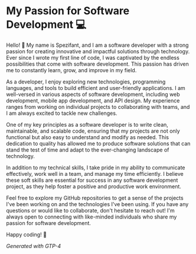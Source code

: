 # My Passion for Software Development :computer:

Hello! :wave: My name is Spezifant, and I am a software developer with a strong passion for creating innovative and impactful solutions through technology. Ever since I wrote my first line of code, I was captivated by the endless possibilities that come with software development. This passion has driven me to constantly learn, grow, and improve in my field.

As a developer, I enjoy exploring new technologies, programming languages, and tools to build efficient and user-friendly applications. I am well-versed in various aspects of software development, including web development, mobile app development, and API design. My experience ranges from working on individual projects to collaborating with teams, and I am always excited to tackle new challenges.

One of my key principles as a software developer is to write clean, maintainable, and scalable code, ensuring that my projects are not only functional but also easy to understand and modify as needed. This dedication to quality has allowed me to produce software solutions that can stand the test of time and adapt to the ever-changing landscape of technology.

In addition to my technical skills, I take pride in my ability to communicate effectively, work well in a team, and manage my time efficiently. I believe these soft skills are essential for success in any software development project, as they help foster a positive and productive work environment.

Feel free to explore my GitHub repositories to get a sense of the projects I've been working on and the technologies I've been using. If you have any questions or would like to collaborate, don't hesitate to reach out! I'm always open to connecting with like-minded individuals who share my passion for software development.

Happy coding! :rocket:

_Generated with GTP-4_
